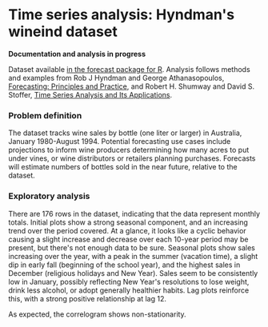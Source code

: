 # Time series analysis: Hyndman's wineind dataset

**Documentation and analysis in progress**

Dataset available [in the forecast package for R](https://cran.r-project.org/web/packages/forecast/forecast.pdf).
Analysis follows methods and examples from Rob J Hyndman and George Athanasopoulos, [Forecasting: Principles and Practice](https://otexts.org/fpp2/), and Robert H. Shumway and David S. Stoffer, [Time Series Analysis and Its Applications](https://www.stat.pitt.edu/stoffer/tsa4/tsa4.pdf).

### Problem definition
The dataset tracks wine sales by bottle (one liter or larger) in Australia, January 1980-August 1994. Potential forecasting use cases include projections to inform wine producers determining how many acres to put under vines, or wine distributors or retailers planning purchases. Forecasts will estimate numbers of bottles sold in the near future, relative to the dataset.

### Exploratory analysis
There are 176 rows in the dataset, indicating that the data represent monthly totals. Initial plots show a strong seasonal component, and an increasing trend over the period covered. At a glance, it looks like a cyclic behavior causing a slight increase and decrease over each 10-year period may be present, but there's not enough data to be sure. Seasonal plots show sales increasing over the year, with a peak in the summer (vacation time), a slight dip in early fall (beginning of the school year), and the highest sales in December (religious holidays and New Year). Sales seem to be consistently low in January, possibly reflecting New Year's resolutions to lose weight, drink less alcohol, or adopt generally healthier habits. Lag plots reinforce this, with a strong positive relationship at lag 12.


As expected, the correlogram shows non-stationarity.
